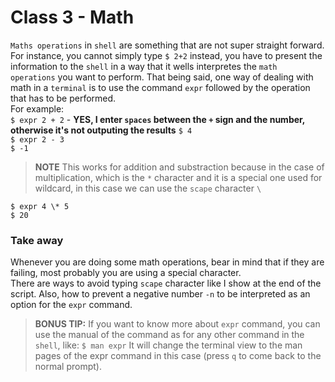 # Class 3 - Math  
`Maths operations` in `shell` are something that are not super straight forward. For instance, you cannot simply type `$ 2+2` instead, you have to present the information to the `shell` in a way that it wells interpretes the `math operations` you want to perform. That being said, one way of dealing with math in a `terminal` is to use the command `expr` followed by the operation that has to be performed.  
For example:  
`$ expr 2 + 2` - **YES, I enter `spaces` between the `+` sign and the number, otherwise it's not outputing the results**
`$ 4`  
`$ expr 2 - 3`  
`$ -1`  
> **NOTE**
> This works for addition and substraction because in the case of multiplication, which is the `*` character and it is a special one used for wildcard, in this case we can use the `scape` character `\` 

`$ expr 4 \* 5`    
`$ 20`  

### Take away  
Whenever you are doing some math operations, bear in mind that if they are failing, most probably you are using a special character.  
There are ways to avoid typing `scape` character like I show at the end of the script. Also, how to prevent a negative number `-n` to be interpreted as an option for the `expr` command.  

>**BONUS TIP:**
>If you want to know more about `expr` command, you can use the manual of the command as for any other command in the `shell`, like:
`$ man expr` 
It will change the terminal view to the man pages of the expr command in this case (press `q` to come back to the normal prompt).  




